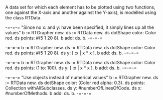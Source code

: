 A data set for which each element has to be plotted using two functions, one against the X-axis and another against the Y-axis), is modelled using the class RTData. 

-=-=-=
"Since no x: and y: have been specified, it simply lines up all the values"
b := RTGrapher new.
ds := RTData new. 
ds dotShape color: Color red. 
ds points: #(5 1 20 8).
b add: ds.
b.
-=-=-=

-=-=-=
b := RTGrapher new.
ds := RTData new. 
ds dotShape color: Color red. 
ds points: #(5 1 20 8).
ds y: [ :x | x * x ].
b add: ds.
b.
-=-=-=

-=-=-=
b := RTGrapher new.
ds := RTData new. 
ds dotShape color: Color red. 
ds points: (1 to: 100).
ds y: [ :x | x * x ].
b add: ds.
b.
-=-=-=

-=-=-=
"Use objects instead of numerical values"
b := RTGrapher new.
ds := RTData new. 
ds dotShape color: (Color red alpha: 0.3). 
ds points: Collection withAllSubclasses.
ds y: #numberOfLinesOfCode.
ds x: #numberOfMethods.
b add: ds.
b.
-=-=-=